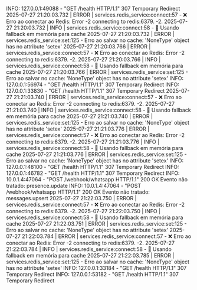 
INFO:     127.0.0.1:49088 - "GET /health HTTP/1.1" 307 Temporary Redirect
2025-07-27 21:20:03.732 | ERROR    | services.redis_service:connect:57 - ❌ Erro ao conectar ao Redis: Error -2 connecting to redis:6379. -2.
2025-07-27 21:20:03.732 | INFO     | services.redis_service:connect:58 - 🔄 Usando fallback em memória para cache
2025-07-27 21:20:03.732 | ERROR    | services.redis_service:set:125 - Erro ao salvar no cache: 'NoneType' object has no attribute 'setex'
2025-07-27 21:20:03.766 | ERROR    | services.redis_service:connect:57 - ❌ Erro ao conectar ao Redis: Error -2 connecting to redis:6379. -2.
2025-07-27 21:20:03.766 | INFO     | services.redis_service:connect:58 - 🔄 Usando fallback em memória para cache
2025-07-27 21:20:03.766 | ERROR    | services.redis_service:set:125 - Erro ao salvar no cache: 'NoneType' object has no attribute 'setex'
INFO:     127.0.0.1:56974 - "GET /health HTTP/1.1" 307 Temporary Redirect
INFO:     127.0.0.1:33830 - "GET /health HTTP/1.1" 307 Temporary Redirect
2025-07-27 21:21:03.740 | ERROR    | services.redis_service:connect:57 - ❌ Erro ao conectar ao Redis: Error -2 connecting to redis:6379. -2.
2025-07-27 21:21:03.740 | INFO     | services.redis_service:connect:58 - 🔄 Usando fallback em memória para cache
2025-07-27 21:21:03.740 | ERROR    | services.redis_service:set:125 - Erro ao salvar no cache: 'NoneType' object has no attribute 'setex'
2025-07-27 21:21:03.776 | ERROR    | services.redis_service:connect:57 - ❌ Erro ao conectar ao Redis: Error -2 connecting to redis:6379. -2.
2025-07-27 21:21:03.776 | INFO     | services.redis_service:connect:58 - 🔄 Usando fallback em memória para cache
2025-07-27 21:21:03.776 | ERROR    | services.redis_service:set:125 - Erro ao salvar no cache: 'NoneType' object has no attribute 'setex'
INFO:     127.0.0.1:48100 - "GET /health HTTP/1.1" 307 Temporary Redirect
INFO:     127.0.0.1:46782 - "GET /health HTTP/1.1" 307 Temporary Redirect
INFO:     10.0.1.4:47064 - "POST /webhook/whatsapp HTTP/1.1" 200 OK
Evento não tratado: presence.update
INFO:     10.0.1.4:47064 - "POST /webhook/whatsapp HTTP/1.1" 200 OK
Evento não tratado: messages.upsert
2025-07-27 21:22:03.750 | ERROR    | services.redis_service:connect:57 - ❌ Erro ao conectar ao Redis: Error -2 connecting to redis:6379. -2.
2025-07-27 21:22:03.750 | INFO     | services.redis_service:connect:58 - 🔄 Usando fallback em memória para cache
2025-07-27 21:22:03.751 | ERROR    | services.redis_service:set:125 - Erro ao salvar no cache: 'NoneType' object has no attribute 'setex'
2025-07-27 21:22:03.784 | ERROR    | services.redis_service:connect:57 - ❌ Erro ao conectar ao Redis: Error -2 connecting to redis:6379. -2.
2025-07-27 21:22:03.784 | INFO     | services.redis_service:connect:58 - 🔄 Usando fallback em memória para cache
2025-07-27 21:22:03.785 | ERROR    | services.redis_service:set:125 - Erro ao salvar no cache: 'NoneType' object has no attribute 'setex'
INFO:     127.0.0.1:33184 - "GET /health HTTP/1.1" 307 Temporary Redirect
INFO:     127.0.0.1:53182 - "GET /health HTTP/1.1" 307 Temporary Redirect
